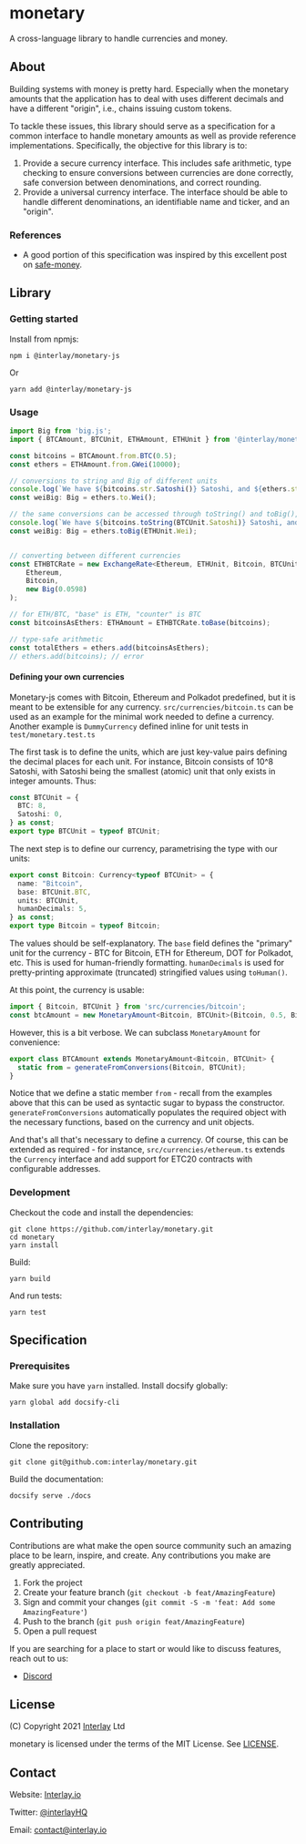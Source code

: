 # monetary

A cross-language library to handle currencies and money.

## About

Building systems with money is pretty hard. Especially when the monetary amounts that the application has to deal with uses different decimals and have a different "origin", i.e., chains issuing custom tokens.

To tackle these issues, this library should serve as a specification for a common interface to handle monetary amounts as well as provide reference implementations. Specifically, the objective for this library is to:

1. Provide a secure currency interface. This includes safe arithmetic, type checking to ensure conversions between currencies are done correctly, safe conversion between denominations, and correct rounding.
2. Provide a universal currency interface. The interface should be able to handle different denominations, an identifiable name and ticker, and an "origin".

### References

- A good portion of this specification was inspired by this excellent post on [safe-money](https://ren.zone/articles/safe-money).

## Library

### Getting started

Install from npmjs:
```shell
npm i @interlay/monetary-js
```
Or
```shell
yarn add @interlay/monetary-js
```

### Usage

```ts
import Big from 'big.js';
import { BTCAmount, BTCUnit, ETHAmount, ETHUnit } from '@interlay/monetary-js';

const bitcoins = BTCAmount.from.BTC(0.5);
const ethers = ETHAmount.from.GWei(10000);

// conversions to string and Big of different units
console.log(`We have ${bitcoins.str.Satoshi()} Satoshi, and ${ethers.str.ETH()} whole ethers.`);
const weiBig: Big = ethers.to.Wei();

// the same conversions can be accessed through toString() and toBig(), by specifying the units
console.log(`We have ${bitcoins.toString(BTCUnit.Satoshi)} Satoshi, and ${ethers.toString(ETHUnit.ETH)} whole ethers.`);
const weiBig: Big = ethers.toBig(ETHUnit.Wei);


// converting between different currencies
const ETHBTCRate = new ExchangeRate<Ethereum, ETHUnit, Bitcoin, BTCUnit>(
    Ethereum,
    Bitcoin,
    new Big(0.0598)
);

// for ETH/BTC, "base" is ETH, "counter" is BTC
const bitcoinsAsEthers: ETHAmount = ETHBTCRate.toBase(bitcoins);

// type-safe arithmetic
const totalEthers = ethers.add(bitcoinsAsEthers);
// ethers.add(bitcoins); // error

```

#### Defining your own currencies
Monetary-js comes with Bitcoin, Ethereum and Polkadot predefined, but it is meant to be extensible for any currency. `src/currencies/bitcoin.ts` can be used as an example for the minimal work needed to define a currency. Another example is `DummyCurrency` defined inline for unit tests in `test/monetary.test.ts`

The first task is to define the units, which are just key-value pairs defining the decimal places for each unit. For instance, Bitcoin consists of 10^8 Satoshi, with Satoshi being the smallest (atomic) unit that only exists in integer amounts. Thus:
```ts
const BTCUnit = {
  BTC: 8,
  Satoshi: 0,
} as const;
export type BTCUnit = typeof BTCUnit;
```

The next step is to define our currency, parametrising the type with our units:
```ts
export const Bitcoin: Currency<typeof BTCUnit> = {
  name: "Bitcoin",
  base: BTCUnit.BTC,
  units: BTCUnit,
  humanDecimals: 5,
} as const;
export type Bitcoin = typeof Bitcoin;
```
The values should be self-explanatory. The `base` field defines the "primary" unit for the currency - BTC for Bitcoin, ETH for Ethereum, DOT for Polkadot, etc. This is used for human-friendly formatting. `humanDecimals` is used for pretty-printing approximate (truncated) stringified values using `toHuman()`.

At this point, the currency is usable:
```ts
import { Bitcoin, BTCUnit } from 'src/currencies/bitcoin';
const btcAmount = new MonetaryAmount<Bitcoin, BTCUnit>(Bitcoin, 0.5, Bitcoin.units.BTC);
```

However, this is a bit verbose. We can subclass `MonetaryAmount` for convenience:
```ts
export class BTCAmount extends MonetaryAmount<Bitcoin, BTCUnit> {
  static from = generateFromConversions(Bitcoin, BTCUnit);
}
```
Notice that we define a static member `from` - recall from the examples above that this can be used as syntactic sugar to bypass the constructor. `generateFromConversions` automatically populates the required object with the necessary functions, based on the currency and unit objects.

And that's all that's necessary to define a currency. Of course, this can be extended as required - for instance, `src/currencies/ethereum.ts` extends the `Currency` interface and add support for ETC20 contracts with configurable addresses.

### Development

Checkout the code and install the dependencies:
```shell
git clone https://github.com/interlay/monetary.git
cd monetary
yarn install
```

Build:
```shell
yarn build
```

And run tests:
```shell
yarn test
```

## Specification

### Prerequisites

Make sure you have `yarn` installed. Install docsify globally:

```shell
yarn global add docsify-cli
```

### Installation

Clone the repository:

```shell
git clone git@github.com:interlay/monetary.git
```

Build the documentation:

```shell
docsify serve ./docs
```

## Contributing

Contributions are what make the open source community such an amazing place to be learn, inspire, and create. Any contributions you make are greatly appreciated.

1. Fork the project
2. Create your feature branch (`git checkout -b feat/AmazingFeature`)
3. Sign and commit your changes (`git commit -S -m 'feat: Add some AmazingFeature'`)
4. Push to the branch (`git push origin feat/AmazingFeature`)
5. Open a pull request

If you are searching for a place to start or would like to discuss features, reach out to us:

- [Discord](https://discord.gg/KgCYK3MKSf)

## License

(C) Copyright 2021 [Interlay](https://www.interlay.io) Ltd

monetary is licensed under the terms of the MIT License. See [LICENSE](LICENSE).

## Contact

Website: [Interlay.io](https://www.interlay.io)

Twitter: [@interlayHQ](https://twitter.com/InterlayHQ)

Email: contact@interlay.io
